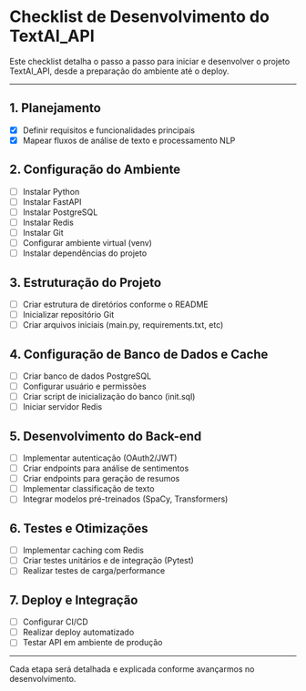 # Checklist de Desenvolvimento do TextAI_API

Este checklist detalha o passo a passo para iniciar e desenvolver o projeto TextAI_API, desde a preparação do ambiente até o deploy.

---

## 1. Planejamento
- [x] Definir requisitos e funcionalidades principais
- [x] Mapear fluxos de análise de texto e processamento NLP

## 2. Configuração do Ambiente
- [ ] Instalar Python
- [ ] Instalar FastAPI
- [ ] Instalar PostgreSQL
- [ ] Instalar Redis
- [ ] Instalar Git
- [ ] Configurar ambiente virtual (venv)
- [ ] Instalar dependências do projeto

## 3. Estruturação do Projeto
- [ ] Criar estrutura de diretórios conforme o README
- [ ] Inicializar repositório Git
- [ ] Criar arquivos iniciais (main.py, requirements.txt, etc)

## 4. Configuração de Banco de Dados e Cache
- [ ] Criar banco de dados PostgreSQL
- [ ] Configurar usuário e permissões
- [ ] Criar script de inicialização do banco (init.sql)
- [ ] Iniciar servidor Redis

## 5. Desenvolvimento do Back-end
- [ ] Implementar autenticação (OAuth2/JWT)
- [ ] Criar endpoints para análise de sentimentos
- [ ] Criar endpoints para geração de resumos
- [ ] Implementar classificação de texto
- [ ] Integrar modelos pré-treinados (SpaCy, Transformers)

## 6. Testes e Otimizações
- [ ] Implementar caching com Redis
- [ ] Criar testes unitários e de integração (Pytest)
- [ ] Realizar testes de carga/performance

## 7. Deploy e Integração
- [ ] Configurar CI/CD
- [ ] Realizar deploy automatizado
- [ ] Testar API em ambiente de produção

---

Cada etapa será detalhada e explicada conforme avançarmos no desenvolvimento.
